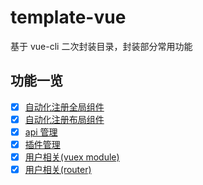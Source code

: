 # template-vue
基于 vue-cli 二次封装目录，封装部分常用功能

## 功能一览
- [x] [自动化注册全局组件](./src/component/README.md)
- [x] [自动化注册布局组件](./src/layout/README.md)
- [x] [api 管理](./src/api/README.md)
- [x] [插件管理](./src/plugin/README.md)
- [x] [用户相关(vuex module)](./src/store/README.md)
- [x] [用户相关(router)](./src/router/README.md)
